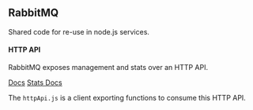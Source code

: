 ## RabbitMQ

Shared code for re-use in node.js services.

#### HTTP API

RabbitMQ exposes management and stats over an HTTP API.

[Docs](https://cdn.rawgit.com/rabbitmq/rabbitmq-management/v3.7.11/priv/www/api/index.html)
[Stats Docs](https://cdn.rawgit.com/rabbitmq/rabbitmq-management/v3.7.11/priv/www/doc/stats.html)

The `httpApi.js` is a client exporting functions to consume this HTTP API.
